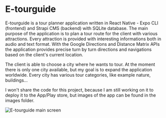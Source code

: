 # E-tourguide

E-tourguide is a tour planner application written in React Native - Expo CLI (frontend) and Strapi CMS (backend) with SQLite database. 
The main purpose of the application is to plan a tour route for the client with various attractions. Every attraction is provided with interesting informations both in audio and text format. With the Google Directions and Distance Matrix APIs the application provides precise turn by turn directions and navigations based on the client's current location. 

The client is able to choose a city where he wants to tour. At the moment there is only one city available, but my goal is to expand the application worldwide. Every city has various tour categories, like example nature, buildings...

I won't share the code for this project, because I am still working on it to deploy it to the App/Play store, but images of the app can be found in the images folder.

![E-tourguide main screen]()
